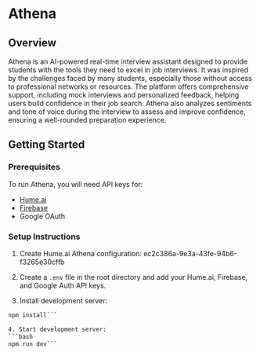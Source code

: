 # Athena

## Overview
Athena is an AI-powered real-time interview assistant designed to provide students with the tools they need to excel in job interviews. It was inspired by the challenges faced by many students, especially those without access to professional networks or resources. The platform offers comprehensive support, including mock interviews and personalized feedback, helping users build confidence in their job search. Athena also analyzes sentiments and tone of voice during the interview to assess and improve confidence, ensuring a well-rounded preparation experience.

## Getting Started

### Prerequisites
To run Athena, you will need API keys for:
- [Hume.ai](https://hume.ai)
- [Firebase](https://firebase.google.com)
- Google OAuth

### Setup Instructions

1. Create Hume.ai Athena configuration: ec2c386a-9e3a-43fe-94b6-f3265e30cffb

2. Create a `.env` file in the root directory and add your Hume.ai, Firebase, and Google Auth API keys.

3. Install development server: 
```bash
npm install```

4. Start development server:
```bash
npm run dev```
